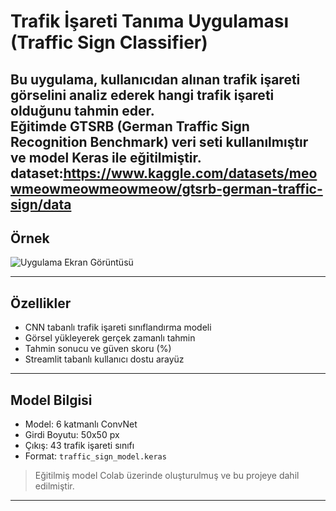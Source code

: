 # Trafik İşareti Tanıma Uygulaması (Traffic Sign Classifier)

Bu uygulama, kullanıcıdan alınan trafik işareti görselini analiz ederek hangi trafik işareti olduğunu tahmin eder.  
Eğitimde GTSRB (German Traffic Sign Recognition Benchmark) veri seti kullanılmıştır ve model Keras ile eğitilmiştir.
dataset:https://www.kaggle.com/datasets/meowmeowmeowmeowmeow/gtsrb-german-traffic-sign/data
---

##  Örnek

![Uygulama Ekran Görüntüsü]([img]https://i.imgur.com/uknY95K.png[/img])


---

##  Özellikler

-  CNN tabanlı trafik işareti sınıflandırma modeli
-  Görsel yükleyerek gerçek zamanlı tahmin
-  Tahmin sonucu ve güven skoru (%)
-  Streamlit tabanlı kullanıcı dostu arayüz

---

##  Model Bilgisi

- Model: 6 katmanlı ConvNet
- Girdi Boyutu: 50x50 px
- Çıkış: 43 trafik işareti sınıfı
- Format: `traffic_sign_model.keras`

> Eğitilmiş model Colab üzerinde oluşturulmuş ve bu projeye dahil edilmiştir.

---



